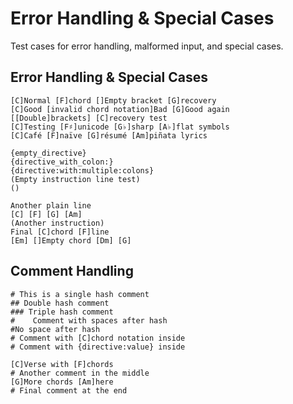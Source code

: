 # Error Handling & Special Cases

Test cases for error handling, malformed input, and special cases.

## Error Handling & Special Cases
```chopro
[C]Normal [F]chord []Empty bracket [G]recovery
[C]Good [invalid chord notation]Bad [G]Good again
[[Double]brackets] [C]recovery test
[C]Testing [F♯]unicode [G♭]sharp [A♭]flat symbols
[C]Café [F]naïve [G]résumé [Am]piñata lyrics

{empty_directive}
{directive_with_colon:}
{directive:with:multiple:colons}
(Empty instruction line test)
()

Another plain line
[C] [F] [G] [Am]
(Another instruction)
Final [C]chord [F]line
[Em] []Empty chord [Dm] [G]
```

## Comment Handling
```chopro
# This is a single hash comment
## Double hash comment
### Triple hash comment
#    Comment with spaces after hash
#No space after hash
# Comment with [C]chord notation inside
# Comment with {directive:value} inside

[C]Verse with [F]chords
# Another comment in the middle
[G]More chords [Am]here
# Final comment at the end
```
